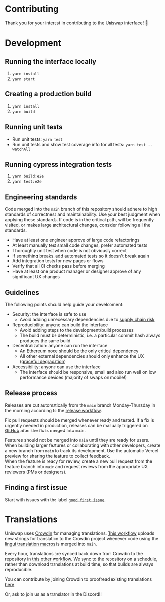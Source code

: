 # Contributing

Thank you for your interest in contributing to the Uniswap interface! 🦄

# Development

## Running the interface locally

1. `yarn install`
1. `yarn start`

## Creating a production build

1. `yarn install`
1. `yarn build`

## Running unit tests

- Run unit tests: `yarn test`
- Run unit tests and show test coverage info for all tests: `yarn test --watchAll`

## Running cypress integration tests

1. `yarn build:e2e`
2. `yarn test:e2e`

## Engineering standards

Code merged into the `main` branch of this repository should adhere to high standards of correctness and maintainability.
Use your best judgment when applying these standards. If code is in the critical path, will be frequently visited, or
makes large architectural changes, consider following all the standards.

- Have at least one engineer approve of large code refactorings
- At least manually test small code changes, prefer automated tests
- Thoroughly unit test when code is not obviously correct
- If something breaks, add automated tests so it doesn't break again
- Add integration tests for new pages or flows
- Verify that all CI checks pass before merging
- Have at least one product manager or designer approve of any significant UX changes

## Guidelines

The following points should help guide your development:

- Security: the interface is safe to use
  - Avoid adding unnecessary dependencies due to [supply chain risk](https://github.com/LavaMoat/lavamoat#further-reading-on-software-supplychain-security)
- Reproducibility: anyone can build the interface
  - Avoid adding steps to the development/build processes
  - The build must be deterministic, i.e. a particular commit hash always produces the same build
- Decentralization: anyone can run the interface
  - An Ethereum node should be the only critical dependency
  - All other external dependencies should only enhance the UX ([graceful degradation](https://developer.mozilla.org/en-US/docs/Glossary/Graceful_degradation))
- Accessibility: anyone can use the interface
  - The interface should be responsive, small and also run well on low performance devices (majority of swaps on mobile!)

## Release process

Releases are cut automatically from the `main` branch Monday-Thursday in the morning according to the [release workflow](./.github/workflows/release.yaml).

Fix pull requests should be merged whenever ready and tested.
If a fix is urgently needed in production, releases can be manually triggered on [GitHub](https://github.com/Uniswap/uniswap-interface/actions/workflows/release.yaml)
after the fix is merged into `main`.

Features should not be merged into `main` until they are ready for users.
When building larger features or collaborating with other developers, create a new branch from `main` to track its development.
Use the automatic Vercel preview for sharing the feature to collect feedback.  
When the feature is ready for review, create a new pull request from the feature branch into `main` and request reviews from
the appropriate UX reviewers (PMs or designers).

## Finding a first issue

Start with issues with the label
[`good first issue`](https://github.com/Uniswap/uniswap-interface/issues?q=is%3Aopen+is%3Aissue+label%3A%22good+first+issue%22).

# Translations

Uniswap uses [Crowdin](https://crowdin.com/project/uniswap-interface) for managing translations.
[This workflow](./.github/workflows/crowdin.yaml) uploads new strings for translation to the Crowdin project whenever code using the [lingui translation macros](https://lingui.js.org/ref/macro.html) is merged into `main`.

Every hour, translations are synced back down from Crowdin to the repository in [this other workflow](./.github/workflows/crowdin-sync.yaml).
We sync to the repository on a schedule, rather than download translations at build time, so that builds are always reproducible.

You can contribute by joining Crowdin to proofread existing translations [here](https://crowdin.com/project/uniswap-interface/invite?d=93i5n413q403t4g473p443o4c3t2g3s21343u2c3n403l4b3v2735353i4g4k4l4g453j4g4o4j4e4k4b323l4a3h463s4g453q443m4e3t2b303s2a35353l403o443v293e303k4g4n4r4g483i4g4r4j4e4o473i5n4a3t463t4o4)

Or, ask to join us as a translator in the Discord!!
